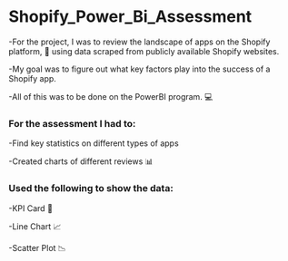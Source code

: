 # Shopify_Power_Bi_Assessment

-For the project, I was to review the landscape of apps on the Shopify platform, :iphone: using data scraped from publicly available Shopify websites. 

-My goal was to figure out what key factors play into the success of a Shopify app. 

-All of this was to be done on the PowerBI program. :computer:

### For the assessment I had to:

-Find key statistics on different types of apps 

-Created charts of different reviews :bar_chart:

### Used the following to show the data:

-KPI Card :card_index:

-Line Chart :chart_with_upwards_trend:

-Scatter Plot :chart_with_downwards_trend:
